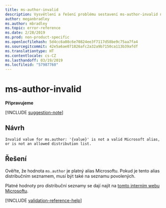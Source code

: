 ```yaml
---
title: ms-author-invalid
description: Vysvětlení a řešení problému sestavení ms-author-invalid na webu Docs
author: meganbradley
ms.author: mbradley
ms.topic: error-reference
ms.date: 2/28/2019
ms.prod: non-product-specific
ms.openlocfilehash: 5d4cc6a08c6e70824ee3f7117d58be9c75aa7fa4
ms.sourcegitcommit: 42e5a6ae071826afc2a32a9b7150ca113b39afdf
ms.translationtype: HT
ms.contentlocale: cs-CZ
ms.lasthandoff: 03/19/2019
ms.locfileid: "57987760"
---
```

# <a name="ms-author-invalid"></a>ms-author-invalid

**Připravujeme**

[!INCLUDE [suggestion-note](includes/suggestion-note.md)]

## <a name="suggestion"></a>Návrh

`Invalid value for ms.author: '{value}' is not a valid Microsoft alias, or is not an allowed distribution list.`

## <a name="resolution"></a>Řešení

Ověřte, že hodnota `ms.author` je platný alias Microsoftu. Pokud je tento alias distribučním seznamem, musí být také na seznamu povolených.

Platné hodnoty pro distribuční seznamy se dají najít na [tomto interním webu Microsoftu](https://docsmetadatatool.azurewebsites.net/allowlists).

<!--make sure to add this file to your includes folder and verify the path-->
[!INCLUDE [validation-reference-help](includes/validation-reference-help.md)]
